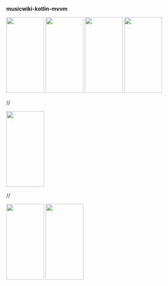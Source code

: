 ﻿<b>musicwiki-kotlin-mvvm</b>

<img src="https://user-images.githubusercontent.com/85728079/214631262-ee41e8c8-a54e-47cd-af61-29162772d299.jpg" width="100" height="200">


<img src="https://user-images.githubusercontent.com/85728079/214631311-25ac5747-c2b4-4c08-a503-47179830728b.jpg" width="100" height="200">


<img src="https://user-images.githubusercontent.com/85728079/214631329-d645e707-f914-40db-ade4-c4fb3aa611fb.jpg" width="100" height="200">



<img src="https://user-images.githubusercontent.com/85728079/214631347-5e28ac8e-82dd-483a-9315-8484ab2993a9.jpg" width="100" height="200">

//

<img src="https://user-images.githubusercontent.com/85728079/214631362-bd48291b-ca97-40a6-a0f9-47927fc1ded4.jpg" width="100" height="200">


//

<img src="https://user-images.githubusercontent.com/85728079/214631378-9e47695b-571b-4a3d-85d6-6353b01b403c.jpg" width="100" height="200">



<img src="https://user-images.githubusercontent.com/85728079/214631387-f451a3c9-2176-46d2-8bc5-278e0a8c48c7.jpg" width="100" height="200">



